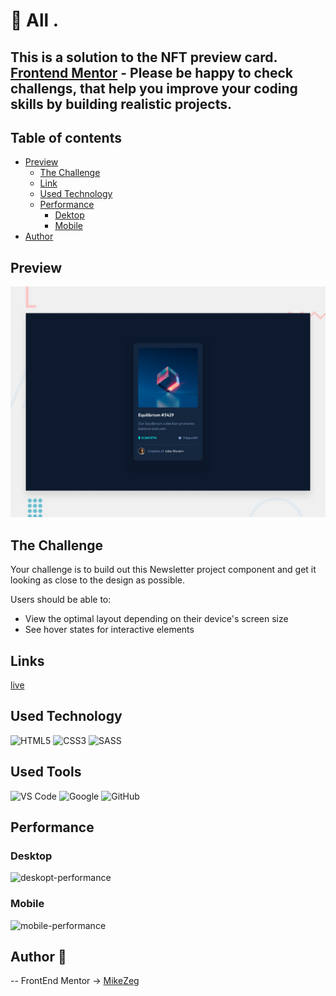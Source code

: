 # 👋 All .
## This is a solution to the NFT preview card. [Frontend Mentor](https://www.frontendmentor.io) - Please be happy to check challengs, that help you improve your coding skills by building realistic projects. 

## Table of contents

- [Preview](#overview)
    - [The Challenge](#The-challenge)
    - [Link](#Links)
    - [Used Technology](#Used-Technology)
    - [Performance](##Performance)
        - [Dektop](###Desktop)
        - [Mobile](###Mobile)
- [Author](#Author)

## Preview

![Preview](./design/desktop-preview.jpg)

## The Challenge

Your challenge is to build out this Newsletter project component and get it looking as close to the design as possible.

Users should be able to:

- View the optimal layout depending on their device's screen size
- See hover states for interactive elements

## Links

[live](https://mikezeg.github.io/FrontEndMentor.io/nft-preview-card-component-main/)

## Used Technology

![HTML5](https://img.shields.io/badge/html5-%23E34F26.svg?style=for-the-badge&logo=html5&logoColor=white) ![CSS3](https://img.shields.io/badge/css3-%231572B6.svg?style=for-the-badge&logo=css3&logoColor=white)
![SASS](https://img.shields.io/badge/SASS-hotpink.svg?style=for-the-badge&logo=SASS&logoColor=white)

## Used Tools
![VS Code](https://img.shields.io/badge/VS%20Code-0078d7.svg?style=for-the-badge&logo=visual-studio-code&logoColor=white) ![Google](https://img.shields.io/badge/google-DA4437?style=for-the-badge&logo=google&logoColor=white) ![GitHub](https://img.shields.io/badge/github-%23121011.svg?style=for-the-badge&logo=github&logoColor=white)

## Performance

  ### Desktop
![deskopt-performance](./design/)

  ### Mobile
![mobile-performance](./design/)

## Author 🚀
 -- FrontEnd Mentor -> [MikeZeg](https://www.frontendmentor.io/profile/MikeZeg)